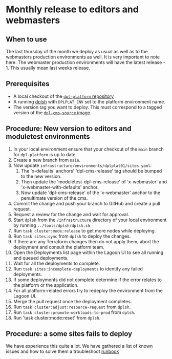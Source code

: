 # Monthly release to editors and webmasters

## When to use

The last thursday of the month we deploy as usual as well as
to the webmasters production environments as well. It is very important
to note here. The webmaster production environments will have the latest
release - 1. This usually mean last weeks release.

## Prerequisites

* A local checkout of the [`dpl-platform` repository](https://github.com/danskernesdigitalebibliotek/dpl-platform)
* A running [dplsh](using-dplsh.md) with `DPLPLAT_ENV` set to the platform
  environment name.
* The version tag you want to deploy. This must correspond to a
  tagged version of the [`dpl-cms-source` image](https://github.com/danskernesdigitalebibliotek/dpl-cms/pkgs/container/dpl-cms-source).

## Procedure: New version to editors and moduletest environments

1. In your local environment ensure that your checkout of the `main` branch for
   `dpl-platform` is up to date.
2. Create a new branch from `main`.
3. Now update `infrastructure/environments/dplplat01/sites.yaml`:
    1. The 'x-defaults' anchors' 'dpl-cms-release' tag should be bumped to the
    new version.
    2. Then update the 'moduletest-dpl-cms-release' of 'x-webmaster'
    and 'x-webmaster-with-defaults' anchor.
    3. Now update 'dpl-cms-release' of the 'x-webmaster' anchor to the penultimate
    version of the cms.
4. Commit the change and push your branch to GitHub and create a pull request.
5. Request a review for the change and wait for approval.
6. Start `dplsh` from the `/infrastructure` directory of your local
   environment by running `../tools/dplsh/dplsh.sh`
7. Run `task cluster:mode:release` to get more nodes while deploying.
8. Run `task sites:sync` from `dplsh` to deploy the changes.
9. If there are any Terraform changes then do not apply them, abort the
   deployment and consult the platform team.
10. Open the Deployments list page within the Lagoon UI to see all running and
   queued deployments.
11. Wait for all the deployments to complete.
12. Run `task sites:incomplete-deployments` to identify any failed deployments.
13. If some deployments did not complete determine if the error relates to the
    platform or the application.
14. For all platform-related errors try to redeploy the environment from
    the Lagoon UI.
15. Merge the pull request once the deployment completes.
16. Run `task cluster:adjust:resource-request` from `dplsh`.
17. Run `task cluster:promote-workloads-to-prod` from `dplsh`.
18. Run 'task cluster:mode:reset' from `dplsh`.

## Procedure: a some sites fails to deploy

We have experience this quite a lot. We have gathered a list of known
issues and how to solve them a troubleshoot [runbook](troubleshoot-release-deployment.md)

